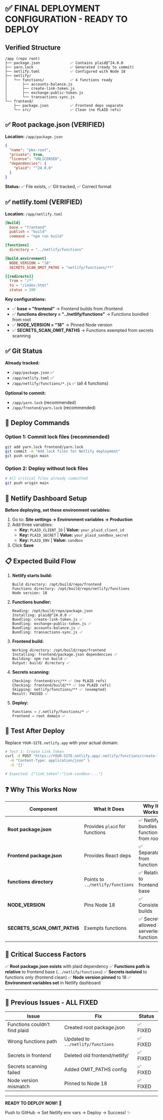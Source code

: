 # ✅ FINAL DEPLOYMENT CONFIGURATION - READY TO DEPLOY

## Verified Structure

```
/app (repo root)
├── package.json              ✅ Contains plaid@^24.0.0
├── yarn.lock                 ✅ Generated (ready to commit)
├── netlify.toml              ✅ Configured with Node 18
├── netlify/
│   └── functions/            ✅ 4 functions ready
│       ├── accounts-balance.js
│       ├── create-link-token.js
│       ├── exchange-public-token.js
│       └── transactions-sync.js
└── frontend/
    ├── package.json          ✅ Frontend deps separate
    └── src/                  ✅ Clean (no PLAID refs)
```

## ✅ Root package.json (VERIFIED)

**Location:** `/app/package.json`

```json
{
  "name": "pbx-root",
  "private": true,
  "license": "UNLICENSED",
  "dependencies": {
    "plaid": "^24.0.0"
  }
}
```

**Status:** ✅ File exists, ✅ Git tracked, ✅ Correct format

## ✅ netlify.toml (VERIFIED)

**Location:** `/app/netlify.toml`

```toml
[build]
  base = "frontend"
  publish = "build"
  command = "npm run build"

[functions]
  directory = "../netlify/functions"

[build.environment]
  NODE_VERSION = "18"
  SECRETS_SCAN_OMIT_PATHS = "netlify/functions/**"

[[redirects]]
  from = "/*"
  to = "/index.html"
  status = 200
```

**Key configurations:**
- ✅ **base = "frontend"** → Frontend builds from /frontend
- ✅ **functions directory = "../netlify/functions"** → Functions bundled from root
- ✅ **NODE_VERSION = "18"** → Pinned Node version
- ✅ **SECRETS_SCAN_OMIT_PATHS** → Functions exempted from secrets scanning

## ✅ Git Status

**Already tracked:**
- `/app/package.json` ✅
- `/app/netlify.toml` ✅
- `/app/netlify/functions/*.js` ✅ (all 4 functions)

**Optional to commit:**
- `/app/yarn.lock` (recommended)
- `/app/frontend/yarn.lock` (recommended)

## 🚀 Deploy Commands

### Option 1: Commit lock files (recommended)
```bash
git add yarn.lock frontend/yarn.lock
git commit -m "Add lock files for Netlify deployment"
git push origin main
```

### Option 2: Deploy without lock files
```bash
# All critical files already committed
git push origin main
```

## 🔧 Netlify Dashboard Setup

**Before deploying, set these environment variables:**

1. Go to: **Site settings → Environment variables → Production**
2. Add three variables:
   - **Key:** `PLAID_CLIENT_ID` | **Value:** `your_plaid_client_id`
   - **Key:** `PLAID_SECRET` | **Value:** `your_plaid_sandbox_secret`
   - **Key:** `PLAID_ENV` | **Value:** `sandbox`
3. Click **Save**

## 📋 Expected Build Flow

1. **Netlify starts build:**
   ```
   Build directory: /opt/build/repo/frontend
   Functions directory: /opt/build/repo/netlify/functions
   Node version: 18
   ```

2. **Functions bundler:**
   ```
   Reading: /opt/build/repo/package.json
   Installing: plaid@^24.0.0 ✅
   Bundling: create-link-token.js ✅
   Bundling: exchange-public-token.js ✅
   Bundling: accounts-balance.js ✅
   Bundling: transactions-sync.js ✅
   ```

3. **Frontend build:**
   ```
   Working directory: /opt/build/repo/frontend
   Installing: frontend/package.json dependencies ✅
   Building: npm run build ✅
   Output: build/ directory ✅
   ```

4. **Secrets scanning:**
   ```
   Checking: frontend/src/** ✅ (no PLAID refs)
   Checking: frontend/build/** ✅ (no PLAID refs)
   Skipping: netlify/functions/** ✅ (exempted)
   Result: PASSED ✅
   ```

5. **Deploy:**
   ```
   Functions → /.netlify/functions/* ✅
   Frontend → root domain ✅
   ```

## 🧪 Test After Deploy

Replace `YOUR-SITE.netlify.app` with your actual domain:

```bash
# Test 1: Create Link Token
curl -X POST "https://YOUR-SITE.netlify.app/.netlify/functions/create-link-token" \
  -H "Content-Type: application/json" \
  -d '{}'

# Expected: {"link_token":"link-sandbox-..."}
```

## ❓ Why This Works Now

| Component | What It Does | Why It Works |
|-----------|--------------|--------------|
| **Root package.json** | Provides `plaid` for functions | ✅ Netlify bundles functions from root |
| **Frontend package.json** | Provides React deps | ✅ Separate from functions |
| **functions directory** | Points to `../netlify/functions` | ✅ Relative to frontend base |
| **NODE_VERSION** | Pins Node 18 | ✅ Consistent builds |
| **SECRETS_SCAN_OMIT_PATHS** | Exempts functions | ✅ Secrets allowed in serverless functions |

## 🎯 Critical Success Factors

✅ **Root package.json exists** with plaid dependency
✅ **Functions path is relative** to frontend base (`../netlify/functions`)
✅ **Secrets isolated** to functions only (frontend clean)
✅ **Node version pinned** to 18
✅ **Environment variables set** in Netlify dashboard

---

## 🚨 Previous Issues - ALL FIXED

| Issue | Fix | Status |
|-------|-----|--------|
| Functions couldn't find plaid | Created root package.json | ✅ FIXED |
| Wrong functions path | Updated to `../netlify/functions` | ✅ FIXED |
| Secrets in frontend | Deleted old frontend/netlify/ | ✅ FIXED |
| Secrets scanning failed | Added OMIT_PATHS config | ✅ FIXED |
| Node version mismatch | Pinned to Node 18 | ✅ FIXED |

---

**READY TO DEPLOY NOW!** 🚀

Push to GitHub → Set Netlify env vars → Deploy → Success! ✨
